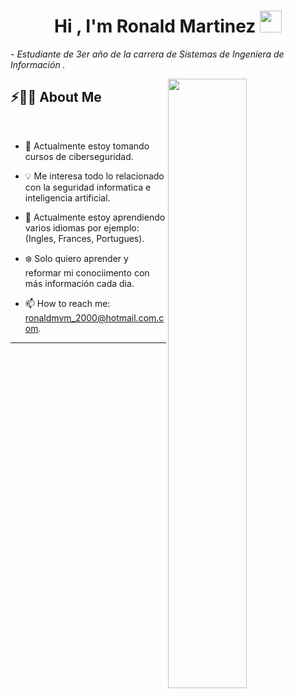 <h1 align="center"><b>Hi , I'm Ronald Martinez </b><img src="https://media.giphy.com/media/hvRJCLFzcasrR4ia7z/giphy.gif" width="35"></h1>
<!--  -->
 <p>- <i>Estudiante de 3er año de la carrera de Sistemas de Ingeniera de Información .</i></p>


<img src="https://user-images.githubusercontent.com/89788120/167628634-549d2bdd-609e-4275-85af-1e1974da64ca.gif" width="50%" align="right" />

## ⚡🙋‍♂️ About Me

</br>

- 🔧 Actualmente estoy tomando cursos de ciberseguridad.

- 💡 Me interesa todo lo relacionado con la seguridad informatica e inteligencia artificial.
- 📖 Actualmente estoy aprendiendo varios idiomas por ejemplo: (Ingles, Frances, Portugues).
- ❄️ Solo quiero aprender y reformar mi conociimento con más información cada dia.
- 📫 How to reach me: ronaldmvm_2000@hotmail.com.com.

<hr>

<!---

